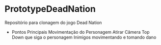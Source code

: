 # PrototypeDeadNation
Repositório para clonagem do jogo Dead Nation

- Pontos Principais
    Movimentação do Personagem
    Atirar
    Câmera Top Down que siga o personagem
    Inimigos movimentando e tomando dano
